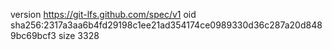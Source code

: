 version https://git-lfs.github.com/spec/v1
oid sha256:2317a3aa6b4fd29198c1ee21ad354174ce0989330d36c287a20d8489bc69bcf3
size 3328
